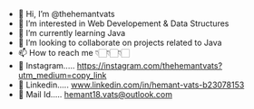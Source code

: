 - 👋 Hi, I’m @thehemantvats
- 👀 I’m interested in Web Developement & Data Structures
- 🌱 I’m currently learning Java
- 💞️ I’m looking to collaborate on projects related to Java
- 📫 How to reach me 👇🏻👇🏻👇🏻
- 📸 Instagram..... https://instagram.com/thehemantvats?utm_medium=copy_link
- 🔗 Linkedin..... www.linkedin.com/in/hemant-vats-b23078153
- 📧 Mail Id..... hemant18.vats@outlook.com
<!---
thehemantvats/thehemantvats is a ✨ special ✨ repository because its `README.md` (this file) appears on your GitHub profile.
You can click the Preview link to take a look at your changes.
--->
